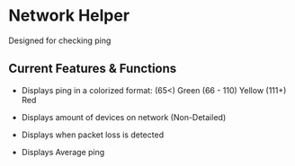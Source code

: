 # Network Helper
Designed for checking ping

## Current Features & Functions
- Displays ping in a colorized format:
(65<) Green
(66 - 110) Yellow
(111+) Red

- Displays amount of devices on network (Non-Detailed)
- Displays when packet loss is detected
- Displays Average ping
